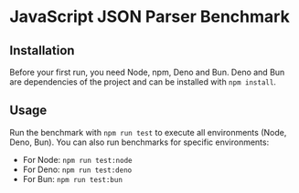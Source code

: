 # JavaScript JSON Parser Benchmark

## Installation

Before your first run, you need Node, npm, Deno and Bun.
Deno and Bun are dependencies of the project and can be installed with `npm install`.

## Usage

Run the benchmark with `npm run test` to execute all environments (Node, Deno, Bun).
You can also run benchmarks for specific environments:

- For Node: `npm run test:node`
- For Deno: `npm run test:deno`
- For Bun: `npm run test:bun`
